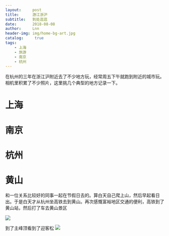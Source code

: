 ```yaml
---
layout:     post
title:      游江浙沪
subtitle:   到处逛逛
date:       2018-08-08
author:     Lnn
header-img: img/home-bg-art.jpg
catalog: 	 true
tags:
    - 上海
    - 旅游
    - 南京
    - 杭州
---
```


在杭州的三年在浙江沪附近去了不少地方玩，经常周五下午就跑到附近的城市玩。相机里积累了不少照片，这里挑几个典型的地方记录一下。

# 上海


# 南京


# 杭州


# 黄山
和一位关系比较好的同事一起在节假日去的。算白天自己爬上山，然后早起看日出。于是白天才从杭州坐高铁去到黄山。再次感慨富裕地区交通的便利，高铁到了黄山站，然后打了车去黄山景区


![](https://linnaname.github.io/img/life/travel/huangshan/IMG_2599.jpeg)



到了主峰顶看到了迎客松
![](https://linnaname.github.io/img/life/travel/huangshan/IMG_0357.jpeg)


